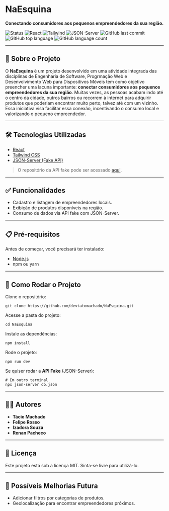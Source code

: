 # NaEsquina

**Conectando consumidores aos pequenos empreendedores da sua região.**

![Status](https://img.shields.io/badge/status-em%20desenvolvimento-yellow)
![React](https://img.shields.io/badge/React-18-blue)
![Tailwind](https://img.shields.io/badge/TailwindCSS-3-blueviolet)
![JSON-Server](https://img.shields.io/badge/JSON--Server-FakeAPI-lightgrey)
![GitHub last commit](https://img.shields.io/github/last-commit/devtatomachado/NaEsquina)
![GitHub top language](https://img.shields.io/github/languages/top/devtatomachado/NaEsquina)
![GitHub language count](https://img.shields.io/github/languages/count/devtatomachado/NaEsquina)

---

## 🧐 Sobre o Projeto
O **NaEsquina** é um projeto desenvolvido em uma atividade integrada das disciplinas de Engenharia de Software, Progrmação Web e Desenvolvimento Web para Dispositivos Móveis
tem como objetivo preencher uma lacuna importante: **conectar consumidores aos pequenos empreendedores da sua região**.
Muitas vezes, as pessoas acabam indo até o centro da cidade, outros bairros ou recorrem à internet para adquirir produtos que poderiam encontrar muito perto, talvez até com um vizinho.
Essa iniciativa visa facilitar essa conexão, incentivando o consumo local e valorizando o pequeno empreendedor.

---

## 🛠 Tecnologias Utilizadas
- [React](https://reactjs.org/)
- [Tailwind CSS](https://tailwindcss.com/)
- [JSON-Server (Fake API)](https://github.com/typicode/json-server)

> O repositório da API fake pode ser acessado [aqui](https://github.com/devtatomachado/naEsquinaFakeAPI).

---

## ✅ Funcionalidades
- Cadastro e listagem de empreendedores locais.
- Exibição de produtos disponíveis na região.
- Consumo de dados via API fake com JSON-Server.

---

## 📋 Pré-requisitos
Antes de começar, você precisará ter instalado:
- [Node.js](https://nodejs.org/)
- npm ou yarn

---

## 🚀 Como Rodar o Projeto

Clone o repositório:
```
git clone https://github.com/devtatomachado/NaEsquina.git
```

Acesse a pasta do projeto:
```
cd NaEsquina
```

Instale as dependências:
```
npm install
```

Rode o projeto:
```
npm run dev
```

Se quiser rodar a **API Fake** (JSON-Server):
```
# Em outro terminal
npx json-server db.json
```

---

## 👨‍💻 Autores
- **Tácio Machado**
- **Felipe Rosso**
- **Izadora Souza**
- **Renan Pacheco**

---

## 📜 Licença
Este projeto está sob a licença MIT. Sinta-se livre para utilizá-lo.

---

## 🔮 Possíveis Melhorias Futura
- Adicionar filtros por categorias de produtos.
- Geolocalização para encontrar empreendedores próximos.
